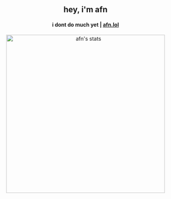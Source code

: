 <h2 align="center">hey, i'm afn</h2>
<h4 align="center">i dont do much yet | <a href="https://afn.lol" target="_blank">afn.lol</a></h4>
<p align="center">
  <img width="430" height="auto" src="https://github-readme-stats.vercel.app/api?username=afnzmn&show_icons=true&bg_color=ffffff00&text_color=cdd6f4&icon_color=cba6f7&title_color=94e2d5&border_color=bac2de32&border_radius=16" alt="afn's stats">
</p>

<picture>
  <source media="(prefers-color-scheme: dark)" srcset="https://github-readme-stats.vercel.app/api?username=afnzmn&show_icons=true&bg_color=ffffff00&text_color=cdd6f4&icon_color=cba6f7&title_color=94e2d5&border_color=bac2de32&border_radius=16>
  <img alt="afn's stats" src="https://github-readme-stats.vercel.app/api?username=afnzmn&show_icons=true&bg_color=ffffff00&text_color=1e1e2e&icon_color=cba6f7&title_color=94e2d5&border_color=bac2de32&border_radius=16>
</picture>
<h3 align="center"></h3>
